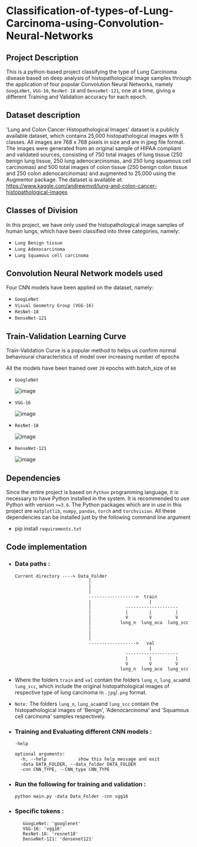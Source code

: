 # Classification-of-types-of-Lung-Carcinoma-using-Convolution-Neural-Networks

## Project Description
This is a python-based project classifying the type of Lung Carcinoma disease based on deep analysis of histopathological image samples through the application of four popular Convolution Neural Networks, namely `GoogLeNet`, `VGG-16`, `ResNet-18` and `DenseNet-121`, one at a time, giving a different Training and Validation accuracy for each epoch.

## Dataset description
'Lung and Colon Cancer Histopathological Images' dataset is a publicly available dataset, which contains 25,000 histopathological images with 5 classes. All images are 768 x 768 pixels in size and are in jpeg file format. The images were generated from an original sample of HIPAA compliant and validated sources, consisting of 750 total images of lung tissue (250 benign lung tissue, 250 lung adenocarcinomas, and 250 lung squamous cell carcinomas) and 500 total images of colon tissue (250 benign colon tissue and 250 colon adenocarcinomas) and augmented to 25,000 using the Augmentor package. The dataset is available at:    
https://www.kaggle.com/andrewmvd/lung-and-colon-cancer-histopathological-images

## Classes of Division
In this project, we have only used the histopathological image samples of human lungs, which have been classified into three categories, namely:  
- `Lung Benign tissue`  
- `Lung Adenocarcinoma`  
- `Lung Squamous cell carcinoma`

## Convolution Neural Network models used
Four CNN models have been applied on the dataset, namely:  
-	`GoogLeNet`  
-	`Visual Geometry Group (VGG-16)`  
-	`ResNet-18`  
-	`DenseNet-121`

## Train-Validation Learning Curve
Train-Validation Curve is a popular method to helps us confirm normal behavioural characteristics of model over increasing number of epochs 
 
All the models have been trained over `20` epochs with batch_size of `60`
-     GoogleNet
     ![image](https://user-images.githubusercontent.com/89198752/153136792-b68cb600-5f30-4ddc-bb78-3dee08e0e2f9.png)
-     VGG-16
     ![image](https://user-images.githubusercontent.com/89198752/153138623-6c81103e-471b-46a2-9524-a8abc846dd9e.png)
-     ResNet-18
     ![image](https://user-images.githubusercontent.com/89198752/153137163-08121fd9-d5c4-4e68-8b4d-483fb7876bbe.png)
-     DenseNet-121
     ![image](https://user-images.githubusercontent.com/89198752/153137273-eb8d7c7b-1747-4c7a-b117-7528121ccc9b.png)

## Dependencies
Since the entire project is based on `Python` programming language, it is necessary to have Python installed in the system. It is recommended to use Python with version `>=3.6`.
The Python packages which are in use in this project are  `matplotlib`, `numpy`, `pandas`, `torch` and `torchvision`. All these dependencies can be installed just by the following command line argument
- pip install `requirements.txt`

## Code implementation
- ### Data paths :
      Current directory ----> Data_Folder
                                  |
                                  |
                                  |               
                                  ------------------>  train
                                  |                      |
                                  |             --------------------
                                  |             |        |         |
                                  |             V        V         V
                                  |           lung_n  lung_aca  lung_scc
                                  |
                                  |
                                  |              
                                  ------------------>   val
                                                         |
                                                --------------------
                                                |        |         |
                                                V        V         V
                                              lung_n  lung_aca  lung_scc
                                              
                               
- Where the folders `train` and `val` contain the folders `lung_n`, `lung_aca`and `lung_scc`, which include the original histopathological images of respective type of lung carcinoma in `.jpg`/`.png` format.
- `Note:` The folders `lung_n`, `lung_aca`and `lung_scc` contain the histopathological images of 'Benign', 'Adenocarcinoma' and 'Squamous cell carcinoma' samples respectively.

- ### Training and Evaluating different CNN models :
      -help

      optional arguments:
        -h, --help            show this help message and exit
        -data DATA_FOLDER, --data_folder DATA_FOLDER
        -cnn CNN_TYPE, --CNN_type CNN_TYPE
        
-  ### Run the following for training and validation :
  
      `python main.py -data Data_Folder -cnn vgg16`
      
-  ### Specific tokens :

          GoogLeNet: 'googlenet'
          VGG-16: 'vgg16'
          ResNet-18: 'resnet18'
          DenseNet-121: 'densenet121'
